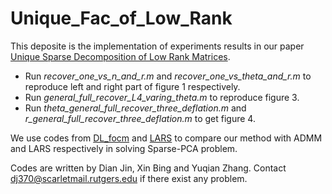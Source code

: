 # Unique_Fac_of_Low_Rank
This deposite is the implementation of experiments results in our paper [Unique Sparse Decomposition of Low Rank Matrices]( https://arxiv.org/abs/2106.07736).

+ Run *recover_one_vs_n_and_r.m* and *recover_one_vs_theta_and_r.m* to reproduce left and right part of figure 1 respectively.
+ Run *general_full_recover_L4_varing_theta.m* to reproduce figure 3.
+ Run *theta_general_full_recover_three_deflation.m* and *r_general_full_recover_three_deflation.m* to get figure 4.

We use codes from [DL_focm](https://github.com/sunju/dl_focm) and [LARS](https://www.mathworks.com/matlabcentral/mlc-downloads/downloads/submissions/58939/versions/1/previews/spca.m/index.html) to compare our method with ADMM and LARS respectively in solving Sparse-PCA problem.

Codes are written by Dian Jin, Xin Bing and Yuqian Zhang. Contact dj370@scarletmail.rutgers.edu if there exist any problem.
